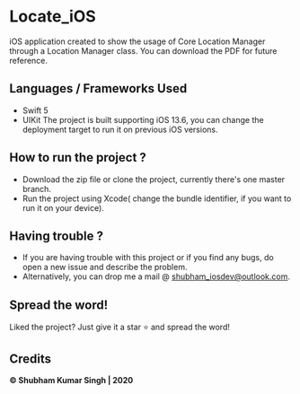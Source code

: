 # Locate_iOS

iOS application created to show the usage of Core Location Manager through a Location Manager class.
You can download the PDF for future reference.

## Languages / Frameworks Used
* Swift 5
* UIKit
The project is built supporting iOS 13.6, you can change the deployment target to run it on previous iOS versions.

## How to run the project ?
* Download the zip file or clone the project, currently there's one master branch.
* Run the project using Xcode( change the bundle identifier, if you want to run it on your device).


## Having trouble ?
* If you are having trouble with this project or if you find any bugs, do open a new issue and describe the problem.
* Alternatively, you can drop me a mail @ shubham_iosdev@outlook.com.

## Spread the word!
Liked the project? Just give it a star ⭐️ and spread the word!

## Credits
**© Shubham Kumar Singh | 2020**
